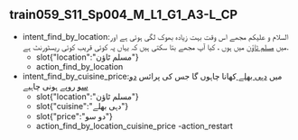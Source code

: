 ## train059_S11_Sp004_M_L1_G1_A3-L_CP
* intent_find_by_location:السلام و علیکم مجھے اس وقت بہت زیادہ بھوک لگی ہوئی ہے اور میں [مسلم ٹاؤن](location) میں ہوں ، کیا آپ مجھے بتا سکتی ہیں  کہ یہاں پہ کوئی قریب کوئی ریسٹورنٹ ہے.
	- slot{"location":"مسلم ٹاؤن"}
	- action_find_by_location
* intent_find_by_cuisine_price:میں [دہی بھلے ](cuisine)کھانا چاہوں گا جس کی پرائس [دو سو](price) روپے ہونی چاہیے
	- slot{"location":"مسلم ٹاؤن"}
	- slot{"cuisine":"دہی بھلے"}
	- slot{"price":"دو سو"}
	- action_find_by_location_cuisine_price
	-action_restart